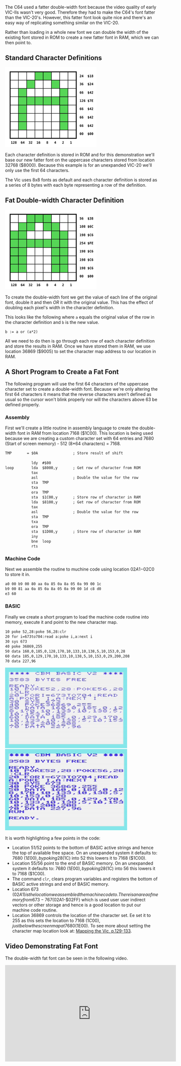 The C64 used a fatter double-width font because the video quality of early VIC-IIs wasn't very good.  Therefore they had to make the C64's font fatter than the VIC-20's.  However, this fatter font look quite nice and there's an easy way of replicating something similar on the VIC-20.

Rather than loading in a whole new font we can double the width of the existing font stored in ROM to create a new fatter font in RAM, which we can then point to.


## Standard Character Definitions

<img src="/img/articles/vic20_standard_letter_a_close_cropped_small.png" class="img-right" style="width: 300px; clear: right;" title="Standard VIC-20 letter 'A' Character Definition">

Each character definition is stored in ROM and for this demonstration we'll base our new fatter font on the uppercase characters stored from location 32768 ($8000).  Because this example is for an unexpanded VIC-20 we'll only use the first 64 characters.

The Vic uses 8x8 fonts as default and each character definition is stored as a series of 8 bytes with each byte representing a row of the definition.


## Fat Double-width Character Definition

<img src="/img/articles/vic20_fat_letter_a_close_cropped_small.png" class="img-right" style="width: 300px; clear: right;" title="Fat double-width letter 'A' Character Definition">

To create the double-width font we get the value of each line of the original font, double it and then _OR_ it with the original value.  This has the effect of doubling each pixel's width in the character definition.

This looks like the following where `a` equals the original value of the row in the character definition and `b` is the new value.

``` text
b := a or (a*2)
```

All we need to do then is go through each row of each character definition and store the results in RAM.  Once we have stored them in RAM, we use location 36869 ($9005) to set the character map address to our location in RAM.

## A Short Program to Create a Fat Font

The following program will use the first 64 characters of the uppercase character set to create a double-width font.  Because we're only altering the first 64 characters it means that the reverse characters aren't defined as usual so the cursor won't blink properly nor will the characters above 63 be defined properly.

### Assembly

First we'll create a little routine in assembly language to create the double-width font in RAM from location 7168 ($1C00).  This location is being used because we are creating a custom character set with 64 entries and 7680 (Start of screen memory) - 512 (8*64 characters) = 7168.

``` asm6502
TMP       = $0A                ; Store result of shift

            ldy  #$00
loop        lda  $8000,y       ; Get row of character from ROM
            tax
            asl                ; Double the value for the row
            sta  TMP
            txa
            ora  TMP
            sta  $1C00,y       ; Store row of character in RAM
            lda  $8100,y       ; Get row of character from ROM
            tax
            asl                ; Double the value for the row
            sta  TMP
            txa
            ora  TMP
            sta  $1D00,y       ; Store row of character in RAM
            iny
            bne  loop
            rts
```



### Machine Code

Next we assemble the routine to muchine code using location $02A1-$02C0 to store it in.

``` text
a0 00 b9 00 80 aa 0a 85 0a 8a 05 0a 99 00 1c
b9 00 81 aa 0a 85 0a 8a 05 0a 99 00 1d c8 d0
e3 60
```

### BASIC

Finally we create a short program to load the machine code routine into memory, execute it and point to the new character map.

``` basic
10 poke 52,28:poke 56,28:clr
20 for i=673to704:read a:poke i,a:next i
30 sys 673
40 poke 36869,255
50 data 160,0,185,0,128,170,10,133,10,138,5,10,153,0,28
60 data 185,0,129,170,10,133,10,138,5,10,153,0,29,200,208
70 data 227,96
```

<img src="/img/articles/vic20_fatfont_run_and_listing_prerun.png" class="img-right" style="width: 400px; clear: right;" title="Double-width fat font listing before run">

<img src="/img/articles/vic20_fatfont_run_and_listing_postrun.png" class="img-right" style="width: 400px; clear: right;" title="Double-width fat font listing after run">

It is worth highlighting a few points in the code:
* Location 51/52 points to the bottom of BASIC active strings and hence the top of
  available free space.  On an unexpanded system it defaults to: 7680 ($1E00), by poking 28 ($1C) into 52 this lowers it to 7168 ($1C00).
* Location 55/56 point to the end of BASIC memory.  On an unexpanded system it defaults to: 7680 ($1E00), by poking 28 ($1C) into 56 this lowers it to 7168 ($1C00).
* The command `clr`, clears program variables and registers the bottom of BASIC active strings and end of BASIC memory.
* Location 673 ($02A1) is the location we assembled the machine code to.  There is an area of memory from 673-767 ($02A1-$02FF) which is used user user indirect vectors or other storage and hence is a good location to put our machine code routine.
* Location 36869 controls the location of the character set.  Ee set it to 255 as this sets the location to 7168 ($1C00), just below the screen map at 7680 ($1E00).  To see more about setting the character map location look at: [Mapping the Vic, p.129-133](https://archive.org/details/COMPUTEs_Mapping_the_VIC_1984_COMPUTE_Publications/page/n149/mode/2up).


## Video Demonstrating Fat Font

The double-width fat font can be seen in the following video.

<div class="youtube-wrapper">
<iframe width="560" height="315" src="https://www.youtube.com/embed/NeRNb4vB54U" frameborder="0" allow="accelerometer; autoplay; encrypted-media; gyroscope; picture-in-picture" allowfullscreen></iframe>
</div>
